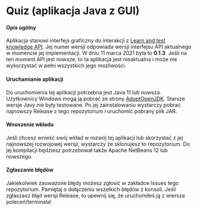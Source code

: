 # Quiz (aplikacja Java z GUI)
#### Opis ogólny
Aplikacja stanowi interfejs graficzny do interakcji z [Learn and test knowledge API](https://learnandtest.herokuapp.com/api-docs/). Jej numer wersji odpowiada wersji interfejsu API aktualnego w momencie jej implementacji. W dniu 11 marca 2021 była to **0.1.3**. Jeśli na ten moment API jest nowsze, to ta aplikacja jest nieaktualna i może nie wykorzystać w pełni wszystkich jego możliwości. 
#### Uruchamianie aplikacji
Do uruchomienia tej aplikacji potrzebna jest Java 11 lub nowsza. Użytkownicy Windows mogą ją pobrać ze strony [AdoptOpenJDK](https://adoptopenjdk.net). Starsze wersje Javy nie były testowane. Po jej zainstalowaniu wystarczy pobrać najnowszy Release z tego repozytorium i uruchomić pobrany plik JAR.
#### Wnoszenie wkładu
Jeśli chcesz wnieść swój wkład w rozwój tej aplikacji lub skorzystać z jej najnowszej rozwojowej wersji, wystarczy że sklonujesz to repozytorium. Do jej kompilacji będziesz potrzebował także Apache NetBeans 12 lub nowszego.
#### Zgłaszanie błędów
Jakiekolwiek zauważone błędy możesz zgłosić w zakładce Issues tego repozytorium. Pamiętaj o dołączeniu wszelkich błędów z konsoli. Jeśli zgłaszasz błąd wersji Release, to upewnij się, że uruchomiłeś ją z wiersza poleceń/terminala!
